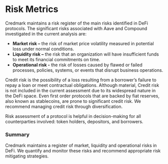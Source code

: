 # Risk Metrics

Credmark maintains a risk register of the main risks identified in DeFi protocols. The significant risks associated with Aave and Compound investigated in the current analysis are:

* **Market risk –** the risk of market price volatility measured in potential loss under normal conditions.
* **Liquidity risk –** the risk that an organization will have insufficient funds to meet its financial commitments on time.
* **Operational risk -** the risk of losses caused by flawed or failed processes, policies, systems, or events that disrupt business operations.

Credit risk is the possibility of a loss resulting from a borrower’s failure to repay a loan or meet contractual obligations. Although material, Credit risk is not included in the current assessment due to its widespread nature in the DeFi space. Even first order protocols that are backed by fiat reserves, also known as stablecoins, are prone to significant credit risk. We recommend managing credit risk through diversification.&#x20;

Risk assessment of a protocol is helpful in decision-making for all counterparties involved: token holders, depositors, and borrowers.

### Summary&#x20;

Credmark maintains a register of market, liquidity and operational risks in DeFi. We quantify and monitor these risks and recommend appropriate risk mitigating strategies.
